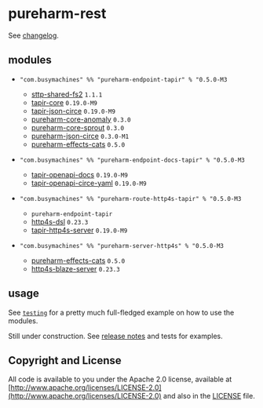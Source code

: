 # pureharm-rest

See [changelog](./CHANGELOG.md).

## modules

- `"com.busymachines" %% "pureharm-endpoint-tapir" % "0.5.0-M3`

  - [sttp-shared-fs2](https://github.com/softwaremill/sttp-shared/releases) `1.1.1`
  - [tapir-core](https://github.com/softwaremill/tapir/releases) `0.19.0-M9`
  - [tapir-json-circe](https://github.com/softwaremill/tapir/releases) `0.19.0-M9`
  - [pureharm-core-anomaly](https://github.com/busymachines/pureharm-core/releases) `0.3.0`
  - [pureharm-core-sprout](https://github.com/busymachines/pureharm-core/releases) `0.3.0`
  - [pureharm-json-circe](https://github.com/busymachines/pureharm-json-circe/releases) `0.3.0-M1`
  - [pureharm-effects-cats](https://github.com/busymachines/pureharm-effects-cats/releases) `0.5.0`

- `"com.busymachines" %% "pureharm-endpoint-docs-tapir" % "0.5.0-M3`

  - [tapir-openapi-docs](https://github.com/softwaremill/tapir/releases) `0.19.0-M9`
  - [tapir-openapi-circe-yaml](https://github.com/softwaremill/tapir/releases) `0.19.0-M9`

- `"com.busymachines" %% "pureharm-route-http4s-tapir" % "0.5.0-M3`

  - `pureharm-endpoint-tapir`
  - [http4s-dsl](https://github.com/http4s/http4s/releases) `0.23.3`
  - [tapir-http4s-server](https://github.com/softwaremill/tapir/releases) `0.19.0-M9`

- `"com.busymachines" %% "pureharm-server-http4s" % "0.5.0-M3`
  - [pureharm-effects-cats](https://github.com/busymachines/pureharm-effects-cats/releases) `0.5.0`
  - [http4s-blaze-server](https://github.com/http4s/http4s/releases) `0.23.3`

## usage

See [`testing`](./testing) for a pretty much full-fledged example on how to use the modules.

Still under construction. See [release notes](https://github.com/busymachines/pureharm-rest/releases) and tests for examples.

## Copyright and License

All code is available to you under the Apache 2.0 license, available
at [http://www.apache.org/licenses/LICENSE-2.0](http://www.apache.org/licenses/LICENSE-2.0) and also in
the [LICENSE](./LICENSE) file.
